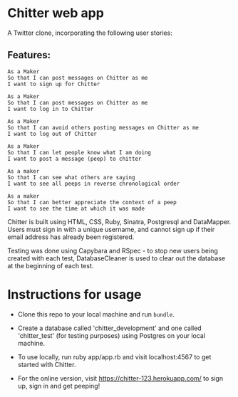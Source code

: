 # Chitter web app

A Twitter clone, incorporating the following user stories:

Features:
-------

```
As a Maker
So that I can post messages on Chitter as me
I want to sign up for Chitter

As a Maker
So that I can post messages on Chitter as me
I want to log in to Chitter

As a Maker
So that I can avoid others posting messages on Chitter as me
I want to log out of Chitter

As a Maker
So that I can let people know what I am doing  
I want to post a message (peep) to chitter

As a maker
So that I can see what others are saying  
I want to see all peeps in reverse chronological order

As a maker
So that I can better appreciate the context of a peep
I want to see the time at which it was made
```

Chitter is built using HTML, CSS, Ruby, Sinatra, Postgresql and DataMapper. Users must sign in with a unique username, and cannot sign up if their email address has already been registered.

Testing was done using Capybara and RSpec - to stop new users being created with each test, DatabaseCleaner is used to clear out the database at the beginning of each test.

# Instructions for usage

 - Clone this repo to your local machine and run `bundle`.

 - Create a database called 'chitter_development' and one called 'chitter_test' (for testing purposes) using Postgres on your local machine.

 - To use locally, run ruby app/app.rb and visit localhost:4567 to get started with Chitter.

 - For the online version, visit https://chitter-123.herokuapp.com/ to sign up, sign in and get peeping!
